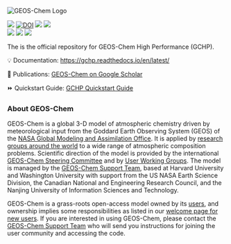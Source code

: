 ![GEOS-Chem Logo](https://github.com/geoschem/GCHP/raw/main/docs/source/_static/geos-chem-logo-wide.svg)

<a href="http://wiki.seas.harvard.edu/geos-chem/index.php/GEOS-Chem_versions"><img src="https://img.shields.io/github/v/release/geoschem/GCHP?label=Latest%20Release"></a>
[![DOI](https://zenodo.org/badge/200900441.svg)](https://zenodo.org/badge/latestdoi/200900441)
<a href="https://gchp.readthedocs.io/en/latest/"><img src="https://img.shields.io/readthedocs/gchp?label=ReadTheDocs"></a>
<a href="https://dev.azure.com/geoschem/GCHP/_build"><img src="https://img.shields.io/azure-devops/build/geoschem/GCHP/20/main?label=Build%20Matrix"></a><br>
<a href="https://hub.docker.com/r/geoschem/gchp"><img src="https://img.shields.io/docker/v/geoschem/gchp?color=blue&label=Docker%2FSingularity"></a>
<a href="https://spack.readthedocs.io/en/latest/package_list.html#gchp"><img src="https://img.shields.io/badge/Install%20with-Spack-ff69b4"></a>
<a href="https://github.com/geoschem/GCHP/releases"><img src="https://img.shields.io/github/v/release/geoschem/GCHP?include_prereleases&label=Latest%20Pre-Release"></a>

The is the official repository for GEOS-Chem High Performance (GCHP).

:bulb: Documentation: https://gchp.readthedocs.io/en/latest/

:book: Publications: [GEOS-Chem on Google Scholar](https://scholar.google.com/citations?user=ho-sNj4AAAAJ)

:fast_forward: Quickstart Guide: [GCHP Quickstart Guide](https://gchp.readthedocs.io/en/latest/getting-started/quick-start.html)

### About GEOS-Chem

GEOS-Chem is a global 3-D model of atmospheric chemistry driven by meteorological input from the Goddard Earth Observing System (GEOS) of the [NASA Global Modeling and Assimilation Office](http://gmao.gsfc.nasa.gov/). It is applied by [research groups around the world](http://acmg.seas.harvard.edu/geos/geos_people.html) to a wide range of atmospheric composition problems. Scientific direction of the model is provided by the international [GEOS-Chem Steering Committee](http://acmg.seas.harvard.edu/geos/geos_steering_cmte.html) and by [User Working Groups](http://acmg.seas.harvard.edu/geos/geos_working_groups.html). The model is managed by the [GEOS-Chem Support Team](http://acmg.seas.harvard.edu/geos/geos_chem_support.html), based at Harvard University and Washington University with support from the US NASA Earth Science Division, the Canadian National and Engineering Research Council, and the Nanjing University of Information Sciences and Technology.

GEOS-Chem is a grass-roots open-access model owned by its [users](http://acmg.seas.harvard.edu/geos/geos_people.html), and ownership implies some responsibilities as listed in our [welcome page for new users](http://acmg.seas.harvard.edu/geos/geos_welcome.html). If you are interested in using GEOS-Chem, please contact the [GEOS-Chem Support Team](http://wiki.seas.harvard.edu/geos-chem/index.php/GEOS-Chem_Support_Team) who will send you instructions for joining the user community and accessing the code.
